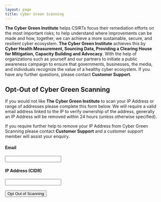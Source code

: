 ```yaml
---
layout: page
title: Cyber Green Scanning
---
```


<strong>The Cyber Green Institute</strong> helps CSIRTs focus their remediation efforts on the most important risks; to help understand where improvements can be made and how, together, we can achieve a more sustainable, secure, and resilient cyber ecosystem. <strong>The Cyber Green Institute</strong> achieves this by <strong>Cyber Health Measurement, Sourcing Data, Providing a Clearing House for Mitigation, Capacity Building and Advocacy</strong>. With the help of organizations such as yourself and our partners to initiate a public awareness campaign to ensure that governments, businesses, the media, and individuals recognize the value of a healthy cyber ecosystem.  If you have any further questions, please contact 
<a href="https://cybergreen.freshdesk.com" style="text-decoration:none"> <strong>Customer Support</strong></a>.

<h2>Opt-Out of Cyber Green Scanning</h2>
If you would not like <strong>The Cyber Green Institute</strong> to scan your IP Address or range of addresses please complete this form below. We will require a valid email address linked to the IP to verify ownership of the address, generally an IP Address will be removed within 24 hours (unless otherwise specified).

If you require further help to remove your IP Address from Cyber Green Scanning please contact <a href="https://cybergreen.freshdesk.com" style="text-decoration:none"> <strong>Customer Support</strong></a> and a customer support member will assist your enquiry.
<br>

<div>
<h4>Email</h4>
<input id="email" type="email" name="email" value="" /><br>
<h4>IP Address (CIDR)</h4>
<input id="cidr"  type="text" name="cidr" value="" /><br><br>
<button>Opt Out of Scanning</button><br><br>
<div id = 'response'></div>
</div>

<script src="//ajax.googleapis.com/ajax/libs/jquery/1.11.2/jquery.min.js"></script>
<script>window.jQuery || document.write('<script src="js/vendor/jquery-1.11.2.min.js"><\/script>')</script>
<script src="{{ "/js/opt_out.js" | prepend: site.baseurl }}"></script>
